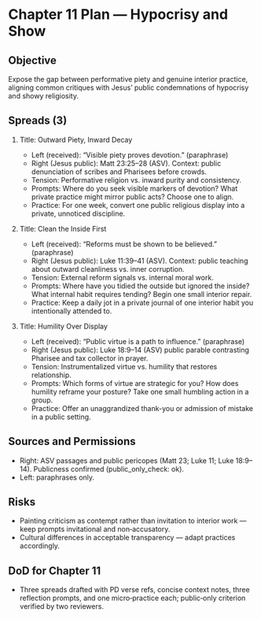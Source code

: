 # Chapter 11 Plan — Hypocrisy and Show

## Objective
Expose the gap between performative piety and genuine interior practice, aligning common critiques with Jesus’ public condemnations of hypocrisy and showy religiosity.

## Spreads (3)
1. Title: Outward Piety, Inward Decay
   - Left (received): “Visible piety proves devotion.” (paraphrase)
   - Right (Jesus public): Matt 23:25–28 (ASV). Context: public denunciation of scribes and Pharisees before crowds.
   - Tension: Performative religion vs. inward purity and consistency.
   - Prompts: Where do you seek visible markers of devotion? What private practice might mirror public acts? Choose one to align.
   - Practice: For one week, convert one public religious display into a private, unnoticed discipline.

2. Title: Clean the Inside First
   - Left (received): “Reforms must be shown to be believed.” (paraphrase)
   - Right (Jesus public): Luke 11:39–41 (ASV). Context: public teaching about outward cleanliness vs. inner corruption.
   - Tension: External reform signals vs. internal moral work.
   - Prompts: Where have you tidied the outside but ignored the inside? What internal habit requires tending? Begin one small interior repair.
   - Practice: Keep a daily jot in a private journal of one interior habit you intentionally attended to.

3. Title: Humility Over Display
   - Left (received): “Public virtue is a path to influence.” (paraphrase)
   - Right (Jesus public): Luke 18:9–14 (ASV) public parable contrasting Pharisee and tax collector in prayer.
   - Tension: Instrumentalized virtue vs. humility that restores relationship.
   - Prompts: Which forms of virtue are strategic for you? How does humility reframe your posture? Take one small humbling action in a group.
   - Practice: Offer an unaggrandized thank-you or admission of mistake in a public setting.

## Sources and Permissions
- Right: ASV passages and public pericopes (Matt 23; Luke 11; Luke 18:9–14). Publicness confirmed (public_only_check: ok).
- Left: paraphrases only.

## Risks
- Painting criticism as contempt rather than invitation to interior work — keep prompts invitational and non‑accusatory.
- Cultural differences in acceptable transparency — adapt practices accordingly.

## DoD for Chapter 11
- Three spreads drafted with PD verse refs, concise context notes, three reflection prompts, and one micro‑practice each; public‑only criterion verified by two reviewers.

```